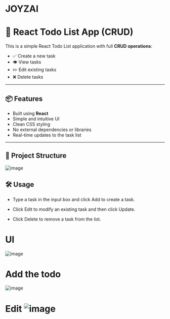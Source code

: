 # JOYZAI
# 📝 React Todo List App (CRUD)

This is a simple React Todo List application with full **CRUD operations**:
- ✅ Create a new task
- 👁️ View tasks
- ✏️ Edit existing tasks
- ❌ Delete tasks

---

## 📦 Features

- Built using **React**
- Simple and intuitive UI
- Clean CSS styling
- No external dependencies or libraries
- Real-time updates to the task list

---

## 📂 Project Structure

![image](https://github.com/user-attachments/assets/6c40a005-f736-42df-a007-1a29477fe310)
## 🛠️ Usage
- Type a task in the input box and click Add to create a task.

- Click Edit to modify an existing task and then click Update.

- Click Delete to remove a task from the list.

 # UI
 ![image](https://github.com/user-attachments/assets/6d05ba62-a1ab-4858-ad05-fe3eecba2fea)
 # Add the todo
 ![image](https://github.com/user-attachments/assets/86d0c043-4eae-4c71-b6c8-31dbe24bc6ce)
 # Edit ![image](https://github.com/user-attachments/assets/0fb64d74-9515-4206-99ec-c1e924533861)





